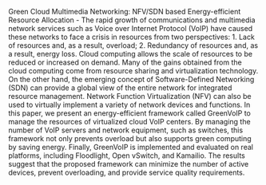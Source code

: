 Green Cloud Multimedia Networking: NFV/SDN based Energy-efficient Resource Allocation - 
The rapid growth of communications and multimedia network services such as Voice over Internet Protocol (VoIP) have caused these networks to face a crisis in resources from two perspectives: 1. Lack of resources and, as a result, overload; 2. Redundancy of resources and, as a result, energy loss. Cloud computing allows the scale of resources to be reduced or increased on demand. Many of the gains obtained from the cloud computing come from resource sharing and virtualization technology. On the other hand, the emerging concept of Software-Defined Networking (SDN) can provide a global view of the entire network for integrated resource management. Network Function Virtualization (NFV) can also be used to virtually implement a variety of network devices and functions. In this paper, we present an energy-efficient framework called GreenVoIP to manage the resources of virtualized cloud VoIP centers. By managing the number of VoIP servers and network equipment, such as switches, this framework not only prevents overload but also supports green computing by saving energy. Finally, GreenVoIP is implemented and evaluated on real platforms, including Floodlight, Open vSwitch, and Kamailio. The results suggest that the proposed framework can minimize the number of active devices, prevent overloading, and provide service quality requirements.

